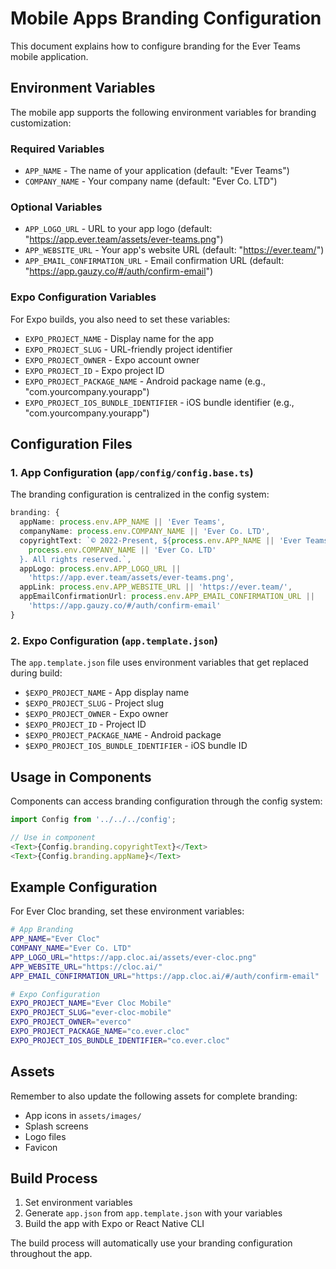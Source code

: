 # Mobile Apps Branding Configuration

This document explains how to configure branding for the Ever Teams mobile
application.

## Environment Variables

The mobile app supports the following environment variables for branding
customization:

### Required Variables

- `APP_NAME` - The name of your application (default: "Ever Teams")
- `COMPANY_NAME` - Your company name (default: "Ever Co. LTD")

### Optional Variables

- `APP_LOGO_URL` - URL to your app logo
  (default: "<https://app.ever.team/assets/ever-teams.png>")
- `APP_WEBSITE_URL` - Your app's website URL (default: "<https://ever.team/>")
- `APP_EMAIL_CONFIRMATION_URL` - Email confirmation URL
  (default: "<https://app.gauzy.co/#/auth/confirm-email>")

### Expo Configuration Variables

For Expo builds, you also need to set these variables:

- `EXPO_PROJECT_NAME` - Display name for the app
- `EXPO_PROJECT_SLUG` - URL-friendly project identifier
- `EXPO_PROJECT_OWNER` - Expo account owner
- `EXPO_PROJECT_ID` - Expo project ID
- `EXPO_PROJECT_PACKAGE_NAME` - Android package name
  (e.g., "com.yourcompany.yourapp")
- `EXPO_PROJECT_IOS_BUNDLE_IDENTIFIER` - iOS bundle identifier
  (e.g., "com.yourcompany.yourapp")

## Configuration Files

### 1. App Configuration (`app/config/config.base.ts`)

The branding configuration is centralized in the config system:

```typescript
branding: {
  appName: process.env.APP_NAME || 'Ever Teams',
  companyName: process.env.COMPANY_NAME || 'Ever Co. LTD',
  copyrightText: `© 2022-Present, ${process.env.APP_NAME || 'Ever Teams'} by ${
    process.env.COMPANY_NAME || 'Ever Co. LTD'
  }. All rights reserved.`,
  appLogo: process.env.APP_LOGO_URL ||
    'https://app.ever.team/assets/ever-teams.png',
  appLink: process.env.APP_WEBSITE_URL || 'https://ever.team/',
  appEmailConfirmationUrl: process.env.APP_EMAIL_CONFIRMATION_URL ||
    'https://app.gauzy.co/#/auth/confirm-email'
}
```

### 2. Expo Configuration (`app.template.json`)

The `app.template.json` file uses environment variables that get replaced
during build:

- `$EXPO_PROJECT_NAME` - App display name
- `$EXPO_PROJECT_SLUG` - Project slug
- `$EXPO_PROJECT_OWNER` - Expo owner
- `$EXPO_PROJECT_ID` - Project ID
- `$EXPO_PROJECT_PACKAGE_NAME` - Android package
- `$EXPO_PROJECT_IOS_BUNDLE_IDENTIFIER` - iOS bundle ID

## Usage in Components

Components can access branding configuration through the config system:

```typescript
import Config from '../../../config';

// Use in component
<Text>{Config.branding.copyrightText}</Text>
<Text>{Config.branding.appName}</Text>
```

## Example Configuration

For Ever Cloc branding, set these environment variables:

```bash
# App Branding
APP_NAME="Ever Cloc"
COMPANY_NAME="Ever Co. LTD"
APP_LOGO_URL="https://app.cloc.ai/assets/ever-cloc.png"
APP_WEBSITE_URL="https://cloc.ai/"
APP_EMAIL_CONFIRMATION_URL="https://app.cloc.ai/#/auth/confirm-email"

# Expo Configuration
EXPO_PROJECT_NAME="Ever Cloc Mobile"
EXPO_PROJECT_SLUG="ever-cloc-mobile"
EXPO_PROJECT_OWNER="everco"
EXPO_PROJECT_PACKAGE_NAME="co.ever.cloc"
EXPO_PROJECT_IOS_BUNDLE_IDENTIFIER="co.ever.cloc"
```

## Assets

Remember to also update the following assets for complete branding:

- App icons in `assets/images/`
- Splash screens
- Logo files
- Favicon

## Build Process

1. Set environment variables
2. Generate `app.json` from `app.template.json` with your variables
3. Build the app with Expo or React Native CLI

The build process will automatically use your branding configuration
throughout the app.
